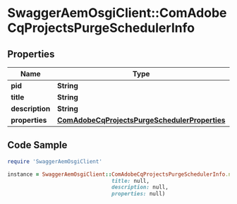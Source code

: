 # SwaggerAemOsgiClient::ComAdobeCqProjectsPurgeSchedulerInfo

## Properties

Name | Type | Description | Notes
------------ | ------------- | ------------- | -------------
**pid** | **String** |  | [optional] 
**title** | **String** |  | [optional] 
**description** | **String** |  | [optional] 
**properties** | [**ComAdobeCqProjectsPurgeSchedulerProperties**](ComAdobeCqProjectsPurgeSchedulerProperties.md) |  | [optional] 

## Code Sample

```ruby
require 'SwaggerAemOsgiClient'

instance = SwaggerAemOsgiClient::ComAdobeCqProjectsPurgeSchedulerInfo.new(pid: null,
                                 title: null,
                                 description: null,
                                 properties: null)
```


